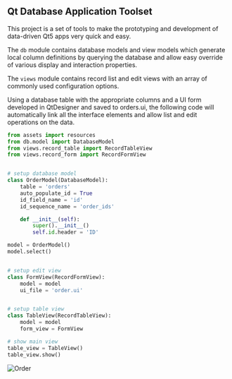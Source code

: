 ## Qt Database Application Toolset

This project is a set of tools to make the prototyping and development of data-driven Qt5 apps very quick and easy.

The `db` module contains database models and view models which generate local column definitions by querying the
database and allow easy override of various display and interaction properties.

The `views` module contains record list and edit views with an array of commonly used configuration options.

Using a database table with the appropriate columns and a UI form developed in QtDesigner and saved to orders.ui, 
the following code will automatically link all the interface elements and allow list and edit operations on the data.

```python
from assets import resources
from db.model import DatabaseModel
from views.record_table import RecordTableView
from views.record_form import RecordFormView


# setup database model
class OrderModel(DatabaseModel):
    table = 'orders'
    auto_populate_id = True
    id_field_name = 'id'
    id_sequence_name = 'order_ids'

    def __init__(self):
        super().__init__()
        self.id.header = 'ID'

model = OrderModel()
model.select()


# setup edit view
class FormView(RecordFormView):
    model = model
    ui_file = 'order.ui'


# setup table view
class TableView(RecordTableView):
    model = model
    form_view = FormView

# show main view
table_view = TableView()
table_view.show()
```

![Order](http://fs.tjwakeham.com/order.PNG)
